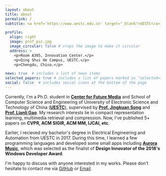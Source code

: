 ```yaml
---
layout: about
title: about
permalink: /
subtitle: <a href='https://www.uestc.edu.cn' target="_blank">UESTC</a> &#183; <a href='mailto:xiaosu.zhu@outlook.com' target="_blank">xiaosu.zhu@outlook.com</a> &#183; <span>Ph.D. student</span> &#183; <span>Compact Representation Learning</span> 

profile:
  align: right
  image: prof_pic.jpg
  image_circular: false # crops the image to make it circular
  address: >
    <p>Room A305, Innovation Center.</p>
    <p>Qing Shui He Campus, UESTC.</p>
    <p>Chengdu, China.</p>

news: true  # includes a list of news items
selected_papers: true # includes a list of papers marked as "selected={true}"
social: false  # includes social icons at the bottom of the page
---
```


Currently, I'm a Ph.D. student in [**Center for Future Media**](https://cfm.uestc.edu.cn/index) and School of Computer Science and Engineering of University of Electronic Science and Technology of China ([**UESTC**](https://www.uestc.edu.cn)), supervised by [**Prof. Jingkuan Song**](https://cfm.uestc.edu.cn/~songjingkuan/) and [**Prof. Lianli Gao**](https://lianligao.github.io). My research interests lie in compact representation learning, multimedia retrieval and compression. Now, I've published 5+ papers on **CVPR, ACM SIGIR, ACM MM, IJCAI, etc**.

Earlier, I recieved my bachelor's degree in Electrical Engineering and Automation from UESTC in 2017. During this time, I learned a few programming languages and developed some small apps including [**Aurora Music**](https://github.com/xiaosu-zhu/Aurora.Music), which was selected as the finalist of **Design Innovator of the 2018's Windows Developer Award**.

I'm happy to discuss with anyone interested in my works. Please don't hesitate to contact me via [GitHub](https://github.com/xiaosu-zhu) or [Email](mailto:xiaosu.zhu@outlook.com).
